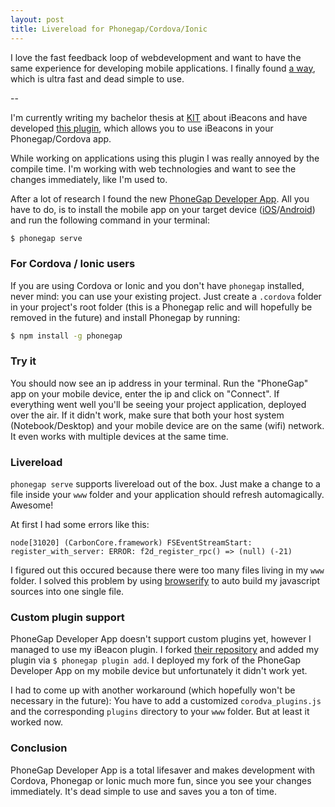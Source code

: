 ```yaml
---
layout: post
title: Livereload for Phonegap/Cordova/Ionic
---
```


I love the fast feedback loop of webdevelopment and want to have the same experience for developing mobile applications. I finally found [a way](http://app.phonegap.com), which is ultra fast and dead simple to use.

--

I'm currently writing my bachelor thesis at [KIT](http://www.kit.edu) about iBeacons and have developed [this plugin](https://github.com/mobilion/cordova-ibeacon-plugin), which allows you to use iBeacons in your Phonegap/Cordova app.

While working on applications using this plugin I was really annoyed by the compile time. I'm working with web technologies and want to see the changes immediately, like I'm used to.

After a lot of research I found the new [PhoneGap Developer App](http://app.phonegap.com). All you have to do, is to install the mobile app on your target device ([iOS](https://itunes.apple.com/app/id843536693)/[Android](https://play.google.com/store/apps/details?id=com.adobe.phonegap.app)) and run the following command in your terminal:

```sh
$ phonegap serve
```

### For Cordova / Ionic users

If you are using Cordova or Ionic and you don't have `phonegap` installed, never mind: you can use your existing project. Just create a `.cordova` folder in your project's root folder (this is a Phonegap relic and will hopefully be removed in the future) and install Phonegap by running: 

```sh
$ npm install -g phonegap
```

### Try it

You should now see an ip address in your terminal. Run the "PhoneGap" app on your mobile device, enter the ip and click on "Connect". If everything went well you'll be seeing your project application, deployed over the air. If it didn't work, make sure that both your host system (Notebook/Desktop) and your mobile device are on the same (wifi) network. It even works with multiple devices at the same time.

### Livereload

`phonegap serve` supports livereload out of the box. Just make a change to a file inside your `www` folder and your application should refresh automagically. Awesome!

At first I had some errors like this:

```
node[31020] (CarbonCore.framework) FSEventStreamStart: register_with_server: ERROR: f2d_register_rpc() => (null) (-21)
```

I figured out this occured because there were too many files living in my `www` folder. I solved this problem by using [browserify](http://browserify.org) to auto build my javascript sources into one single file.

### Custom plugin support

PhoneGap Developer App doesn't support custom plugins yet, however I managed to use my iBeacon plugin. I forked [their repository](https://github.com/phonegap/phonegap-app-developer) and added my plugin via `$ phonegap plugin add`. I deployed my fork of the PhoneGap Developer App on my mobile device but unfortunately it didn't work yet.

I had to come up with another workaround (which hopefully won't be necessary in the future): You have to add a customized `corodva_plugins.js` and the corresponding `plugins` directory to your `www` folder. But at least it worked now.

### Conclusion

PhoneGap Developer App is a total lifesaver and makes development with Cordova, Phonegap or Ionic much more fun, since you see your changes immediately. It's dead simple to use and saves you a ton of time.





